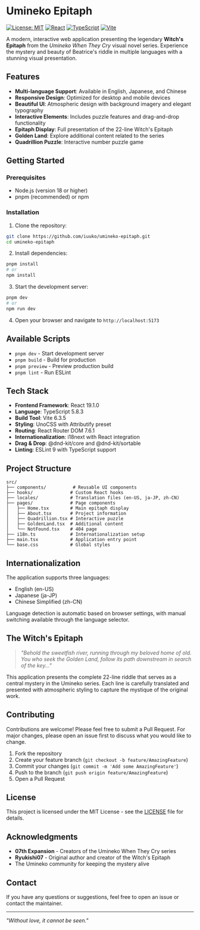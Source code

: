 # Umineko Epitaph

[![License: MIT](https://img.shields.io/badge/License-MIT-yellow.svg)](https://opensource.org/licenses/MIT)
[![React](https://img.shields.io/badge/React-19.1.0-blue.svg)](https://reactjs.org/)
[![TypeScript](https://img.shields.io/badge/TypeScript-5.8.3-blue.svg)](https://www.typescriptlang.org/)
[![Vite](https://img.shields.io/badge/Vite-6.3.5-purple.svg)](https://vitejs.dev/)

A modern, interactive web application presenting the legendary **Witch's Epitaph** from the *Umineko When They Cry* visual novel series. Experience the mystery and beauty of Beatrice's riddle in multiple languages with a stunning visual presentation.

## Features

- **Multi-language Support**: Available in English, Japanese, and Chinese
- **Responsive Design**: Optimized for desktop and mobile devices
- **Beautiful UI**: Atmospheric design with background imagery and elegant typography
- **Interactive Elements**: Includes puzzle features and drag-and-drop functionality
- **Epitaph Display**: Full presentation of the 22-line Witch's Epitaph
- **Golden Land**: Explore additional content related to the series
- **Quadrillion Puzzle**: Interactive number puzzle game

## Getting Started

### Prerequisites

- Node.js (version 18 or higher)
- pnpm (recommended) or npm

### Installation

1. Clone the repository:
```bash
git clone https://github.com/iuuko/umineko-epitaph.git
cd umineko-epitaph
```

2. Install dependencies:
```bash
pnpm install
# or
npm install
```

3. Start the development server:
```bash
pnpm dev
# or
npm run dev
```

4. Open your browser and navigate to `http://localhost:5173`

## Available Scripts

- `pnpm dev` - Start development server
- `pnpm build` - Build for production
- `pnpm preview` - Preview production build
- `pnpm lint` - Run ESLint

## Tech Stack

- **Frontend Framework**: React 19.1.0
- **Language**: TypeScript 5.8.3
- **Build Tool**: Vite 6.3.5
- **Styling**: UnoCSS with Attributify preset
- **Routing**: React Router DOM 7.6.1
- **Internationalization**: i18next with React integration
- **Drag & Drop**: @dnd-kit/core and @dnd-kit/sortable
- **Linting**: ESLint 9 with TypeScript support

## Project Structure

```
src/
├── components/          # Reusable UI components
├── hooks/              # Custom React hooks
├── locales/            # Translation files (en-US, ja-JP, zh-CN)
├── pages/              # Page components
│   ├── Home.tsx        # Main epitaph display
│   ├── About.tsx       # Project information
│   ├── Quadrillion.tsx # Interactive puzzle
│   ├── GoldenLand.tsx  # Additional content
│   └── NotFound.tsx    # 404 page
├── i18n.ts             # Internationalization setup
├── main.tsx            # Application entry point
└── base.css            # Global styles
```

## Internationalization

The application supports three languages:
- English (en-US)
- Japanese (ja-JP)
- Chinese Simplified (zh-CN)

Language detection is automatic based on browser settings, with manual switching available through the language selector.

## The Witch's Epitaph

> *"Behold the sweetfish river, running through my beloved home of old.  
> You who seek the Golden Land, follow its path downstream in search of the key..."*

This application presents the complete 22-line riddle that serves as a central mystery in the Umineko series. Each line is carefully translated and presented with atmospheric styling to capture the mystique of the original work.

## Contributing

Contributions are welcome! Please feel free to submit a Pull Request. For major changes, please open an issue first to discuss what you would like to change.

1. Fork the repository
2. Create your feature branch (`git checkout -b feature/AmazingFeature`)
3. Commit your changes (`git commit -m 'Add some AmazingFeature'`)
4. Push to the branch (`git push origin feature/AmazingFeature`)
5. Open a Pull Request

## License

This project is licensed under the MIT License - see the [LICENSE](LICENSE) file for details.

## Acknowledgments

- **07th Expansion** - Creators of the Umineko When They Cry series
- **Ryukishi07** - Original author and creator of the Witch's Epitaph
- The Umineko community for keeping the mystery alive

## Contact

If you have any questions or suggestions, feel free to open an issue or contact the maintainer.

---

*"Without love, it cannot be seen."*